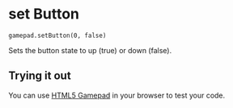 # set Button

```sig
gamepad.setButton(0, false)
```

Sets the button state to up (true) or down (false). 

## Trying it out

You can use [HTML5 Gamepad](http://html5gamepad.com/) in your browser to test your code.